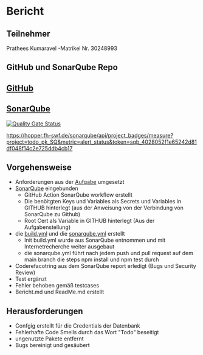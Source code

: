 # Bericht

## Teilnehmer
Prathees Kumaravel          -Matrikel Nr. 30248993

## GitHub und SonarQube Repo

## [GitHub](https://github.com/Pikay93/todo)

## [SonarQube](https://hopper.fh-swf.de/sonarqube/project/information?id=todo_pk_SQ)

[![Quality Gate Status](https://hopper.fh-swf.de/sonarqube/api/project_badges/measure?project=todo_pk_SQ&metric=alert_status&token=sqb_4028052f1e65242d81df048f14c2e725ddb4cb17)](https://hopper.fh-swf.de/sonarqube/dashboard?id=todo_pk_SQ)

https://hopper.fh-swf.de/sonarqube/api/project_badges/measure?project=todo_pk_SQ&metric=alert_status&token=sqb_4028052f1e65242d81df048f14c2e725ddb4cb17

## Vorgehensweise
- Anforderungen aus der [Aufgabe](https://github.com/fhswf/softwarequalitaet/tree/main/Exercises/CI_ToDo) umgesetzt
- [SonarQube](https://hopper.fh-swf.de/sonarqube/project/information?id=todo_pk_SQ) eingebunden
    - GitHub Action SonarQube workflow erstellt
    - Die benöitgten Keys und Variables als Secrets und Variables in GITHUB hinterlegt (aus der Anweisung von der Verbindung von SonarQube zu Github)
    - Root Cert als Variable in GITHUB hinterlegt (Aus der Aufgabenstellung)
- die [build.yml](./github/workflows/build.yml) und die [sonarqube.yml](./github/workflows/sonarqube.yml) erstellt
    - Init build.yml wurde aus SonarQube entnommen und mit Internetrecherche weiter ausgebaut
    - die sonarqube.yml führt nach jedem push und pull request auf dem main branch die steps npm install und npm test durch
- Coderefacotring aus dem SonarQube report erledigt (Bugs und Security Review)
- Test ergänzt
- Fehler behoben gemäß testcases
- Bericht.md und ReadMe.md erstellt


## Herausforderungen
- Confgig erstellt für die Credentials der Datenbank
- Fehlerhafte Code Smells durch das Wort "Todo" beseitigt
- ungenutzte Pakete entfernt
- Bugs bereinigt und gesäubert
